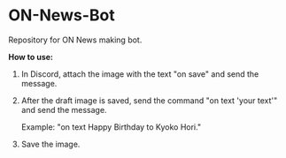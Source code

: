 # ON-News-Bot
Repository for ON News making bot.

**How to use:**
1) In Discord, attach the image with the text "on save" and send the message.
2) After the draft image is saved, send the command "on text 'your text'" and send the message.

    Example: "on text Happy Birthday to Kyoko Hori."

3) Save the image.
